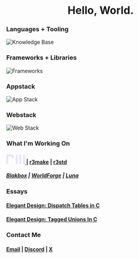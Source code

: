  <h1 align="center">
  Hello, World.
</h1>

### Languages + Tooling
<img src="https://go-skill-icons.vercel.app/api/icons?i=c,python,go,html,css,js,ts,htmx,sqlite,git" alt="Knowledge Base"/>

### Frameworks + Libraries
<img src="https://go-skill-icons.vercel.app/api/icons?i=flask,django" alt="Frameworks"/>

### Appstack
<img src="https://go-skill-icons.vercel.app/api/icons?i=c,python,sqlite,git" alt="App Stack"/>

### Webstack
<img src="https://go-skill-icons.vercel.app/api/icons?i=go,ts,htmx,css,sqlite,gi," alt="Web Stack"/>

### What I'm Working On
#### <a href="http://github.com/r3shape"> <img src="assets/r3-sticker.png"></img> </a> | [r3make](https://github.com/r3shape/r3make) | [r3std](https://github.com/r3shape/r3std)
##### [Blakbox](http://github.com/d34d0s/blakbox) | [WorldForge](https://github.com/d34d0s/worldforge) | [Luna](https://github.com/d34d0s/luna)  

### Essays
#### **[Elegant Design: Dispatch Tables in C](https://github.com/r3shape/essays/blob/main/ed-dispatch-tables.md)**  
#### **[Elegant Design: Tagged Unions In C](https://github.com/r3shape/essays/blob/main/ed-tagged-unions.md)**  

### Contact Me
#### [Email](d34d0s.dev@gmail.com) | [Discord](@d34d0s) | [X](https://x.com/d34d0s)
